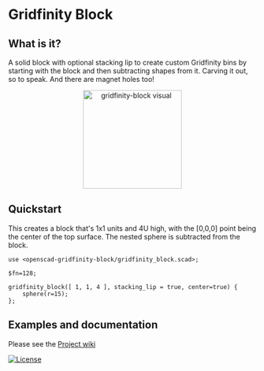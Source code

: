 # Gridfinity Block

## What is it?
A solid block with optional stacking lip to create custom Gridfinity bins by starting with the block and then subtracting shapes from it. Carving it out, so to speak. And there are magnet holes too!

<p align="center">
<img src="https://github.com/user-attachments/assets/aae9cd4e-d49b-428c-865d-8bc6d732be17" alt="gridfinity-block visual" height="200">
</p>

## Quickstart
This creates a block that's 1x1 units and 4U high, with the [0,0,0] point being the center of the top surface. The nested sphere is subtracted from the block.

```openscad
use <openscad-gridfinity-block/gridfinity_block.scad>;

$fn=128;

gridfinity_block([ 1, 1, 4 ], stacking_lip = true, center=true) {
    sphere(r=15);
};
```

## Examples and documentation
Please see the [Project wiki](https://github.com/wromijn/openscad-gridfinity-block/wiki)

[![License](https://img.shields.io/badge/License-Apache_2.0-blue.svg)](https://opensource.org/licenses/Apache-2.0)
